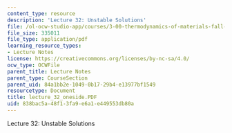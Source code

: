 ```yaml
---
content_type: resource
description: 'Lecture 32: Unstable Solutions'
file: /ol-ocw-studio-app/courses/3-00-thermodynamics-of-materials-fall-2002/838bac5a48f13fa9e6a1e449553db80a_lecture_32_oneside.PDF
file_size: 335011
file_type: application/pdf
learning_resource_types:
- Lecture Notes
license: https://creativecommons.org/licenses/by-nc-sa/4.0/
ocw_type: OCWFile
parent_title: Lecture Notes
parent_type: CourseSection
parent_uid: 84a1bb2e-1049-0b17-29b4-e13977bf1549
resourcetype: Document
title: lecture_32_oneside.PDF
uid: 838bac5a-48f1-3fa9-e6a1-e449553db80a
---
```

Lecture 32: Unstable Solutions